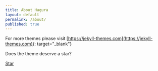 ```yaml
---
title: About Hagura
layout: default
permalink: /about/
published: true
---
```


For more themes please visit [https://jekyll-themes.com](https://jekyll-themes.com){: target="_blank"}

Does the theme deserve a star?

<!-- Place this tag where you want the button to render. -->
<a class="github-button" href="https://github.com/sharu725/hagura" data-icon="octicon-star" data-size="large" data-show-count="true" aria-label="Star sharu725/hagura on GitHub">Star</a>
<script async defer src="https://buttons.github.io/buttons.js"></script>